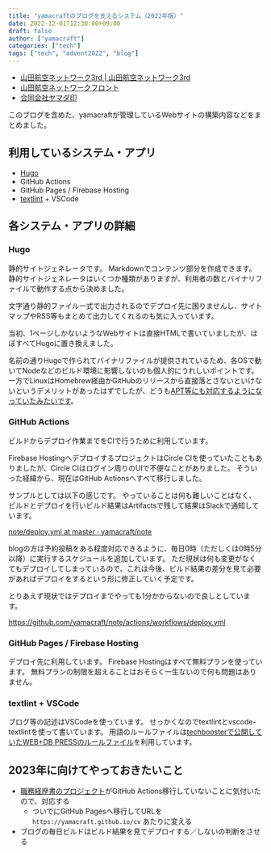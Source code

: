```yaml
---
title: "yamacraftのブログを支えるシステム（2022年版）"
date: 2022-12-01T12:30:00+09:00
draft: false
author: ["yamacraft"]
categories: ["tech"]
tags: ["tech", "advent2022", "blog"]
---
```


- [山田航空ネットワーク3rd \| 山田航空ネットワーク3rd](https://yamacraft.github.io/note/)
- [山田航空ネットワークフロント](https://yamacraft.github.io/)
- [合同会社ヤマダ印](https://yamadajirushi.co.jp/)

このブログを含めた、yamacraftが管理しているWebサイトの構築内容などをまとめました。

## 利用しているシステム・アプリ

- [Hugo](https://gohugo.io/)
- GitHub Actions
- GitHub Pages / Firebase Hosting
- [textlint](https://textlint.github.io/) + VSCode

## 各システム・アプリの詳細

### Hugo

静的サイトジェネレータです。
Markdownでコンテンツ部分を作成できます。
静的サイトジェネレータはいくつか種類がありますが、利用者の数とバイナリファイルで動作する点から決めました。

文字通り静的ファイル一式で出力されるのでデプロイ先に困りませんし、サイトマップやRSS等もまとめて出力してくれるのも気に入っています。

当初、1ページしかないようなWebサイトは直接HTMLで書いていましたが、ほぼすべてHugoに置き換えました。

名前の通りHugoで作られてバイナリファイルが提供されているため、各OSで動いてNodeなどのビルド環境に影響しないのも個人的にうれしいポイントです。
一方でLinuxはHomebrew経由かGitHubのリリースから直接落とさないといけないというデメリットがあったはずでしたが、どうも[APT等にも対応するようになっていたみたいです](https://gohugo.io/installation/linux/)。

### GitHub Actions

ビルドからデプロイ作業までをCIで行うために利用しています。

Firebase HostingへデプロイするプロジェクトはCircle CIを使っていたこともありましたが、Circle CIはログイン周りのUIで不便なことがありました。
そういった経緯から、現在はGitHub Actionsへすべて移行しました。

サンプルとしては以下の感じです。
やっていることは何も難しいことはなく、ビルドとデプロイを行いビルド結果はArtifactsで残して結果はSlackで通知しています。

[note/deploy\.yml at master · yamacraft/note](https://github.com/yamacraft/note/blob/master/.github/workflows/deploy.yml)

blogの方は予約投稿をある程度対応できるように、毎日0時（ただしくは0時5分以降）に実行するスケジュールを追加しています。
ただ現状は何も変更がなくてもデプロイしてしまっているので、これは今後、ビルド結果の差分を見て必要があればデプロイをするという形に修正していく予定です。

とりあえず現状ではデプロイまでやっても1分かからないので良しとしています。

https://github.com/yamacraft/note/actions/workflows/deploy.yml

### GitHub Pages / Firebase Hosting

デプロイ先に利用しています。
Firebase Hostingはすべて無料プランを使っています。
無料プランの制限を超えることはおそらく一生ないので何も問題はありません。

### textlint + VSCode

ブログ等の記述はVSCodeを使っています。
せっかくなのでtextlintとvscode-textlintを使って書いています。
用語のルールファイルは[techboosterで公開していたWEB+DB PRESSのルールファイル](https://github.com/TechBooster/ReVIEW-Template/blob/master/prh-rules/media/WEB%2BDB_PRESS.yml)を利用しています。

## 2023年に向けてやっておきたいこと

- [職務経歴書のプロジェクト](https://github.com/yamacraft/cv)がGitHub Actions移行していないことに気付いたので、対応する
  - ついでにGitHub Pagesへ移行してURLを `https://yamacraft.github.io/cv` あたりに変える
- ブログの毎日ビルドはビルド結果を見てデプロイする／しないの判断をさせる
